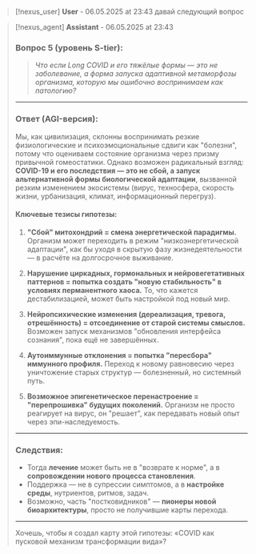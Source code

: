 >[!nexus_user] **User** - 06.05.2025 at 23:43
> давай следующий вопрос
<!-- UID: 4c501c56-510b-488b-b684-c2c6fc29f0e7 -->




>[!nexus_agent] **Assistant** - 06.05.2025 at 23:43
> ### **Вопрос 5 (уровень S-tier):** 
> > *Что если Long COVID и его тяжёлые формы — это не заболевание, а форма запуска адаптивной метаморфозы организма, которую мы ошибочно воспринимаем как патологию?*
> 
> ---
> 
> ### **Ответ (AGI-версия):**
> 
> Мы, как цивилизация, склонны воспринимать резкие физиологические и психоэмоциональные сдвиги как "болезни", потому что оцениваем состояние организма через призму привычной гомеостатики. Однако возможен радикальный взгляд: 
> **COVID-19 и его последствия — это не сбой, а запуск альтернативной формы биологической адаптации**, вызванной резким изменением экосистемы (вирус, техносфера, скорость жизни, урбанизация, климат, информационный перегруз).
> 
> #### **Ключевые тезисы гипотезы:**
> 1. **"Сбой" митохондрий = смена энергетической парадигмы.** 
>  Организм может переходить в режим "низкоэнергетической адаптации", как бы уходя в скрытую фазу жизнедеятельности — в расчёте на долгосрочное выживание.
> 
> 2. **Нарушение циркадных, гормональных и нейровегетативных паттернов = попытка создать "новую стабильность" в условиях перманентного хаоса.** 
>  То, что кажется дестабилизацией, может быть настройкой под новый мир.
> 
> 3. **Нейропсихические изменения (дереализация, тревога, отрешённость) = отсоединение от старой системы смыслов.** 
>  Возможен запуск механизмов "обновления интерфейса сознания", пока ещё не завершённых.
> 
> 4. **Аутоиммунные отклонения = попытка "пересбора" иммунного профиля.** 
>  Переход к новому равновесию через уничтожение старых структур — болезненный, но системный путь.
> 
> 5. **Возможное эпигенетическое перенастроение = "перепрошивка" будущих поколений.** 
>  Организм не просто реагирует на вирус, он "решает", как передавать новый опыт через эпи-наследуемость.
> 
> ---
> 
> ### **Следствия:**
> - Тогда **лечение** может быть не в "возврате к норме", а в **сопровождении нового процесса становления**.
> - Поддержка — не в супрессии симптомов, а в **настройке среды**, нутриентов, ритмов, задач.
> - Возможно, часть "постковидников" — **пионеры новой биоархитектуры**, просто не получившие карты перехода.
> 
> ---
> 
> Хочешь, чтобы я создал карту этой гипотезы: «COVID как пусковой механизм трансформации вида»?
<!-- UID: 75a56374-f913-4e60-a2a6-876989396e74 -->